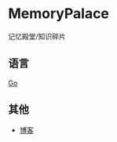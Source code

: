 # MemoryPalace
记忆殿堂/知识碎片

## 语言
[Go](https://github.com/JesseYan/MemoryPalace/blob/master/Go.md)

## 其他
- [博客](https://github.com/JesseYan/MemoryPalace/blob/master/Blog.md)

